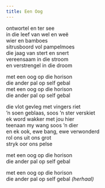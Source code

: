 ```yaml
---
title: Een Oog
---
```



ontwortel en ter see<br>
in die leef van wel en weë<br>
wier en bamboes<br>
sitrusboord vol pampelmoes<br>
die jaag van stert en snert<br>
vereensaam in die stroom<br>
en verstrengel in die droom<br>

met een oog op die horison<br>
die ander pal op self gebal<br>
met een oog op die horison<br>
die ander pal op self gebal<br>

die vlot gevleg met vingers riet<br>
’n soen geblaas, soos ’n ster verskiet<br>
ek word wakker met jou hier<br>
teenaan my wang soos ’n dier<br>
en ek ook, ewe bang, ewe verwonderd<br>
rol ons uit ons grot<br>
stryk oor ons pelse<br>

met een oog op die horison<br>
die ander pal op self gebal<br>

met een oog op die horison<br>
die ander pal op self gebal _(herhaal)_<br>
